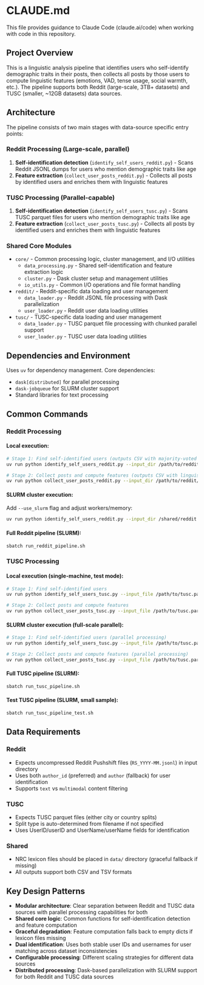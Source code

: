 # CLAUDE.md

This file provides guidance to Claude Code (claude.ai/code) when working with code in this repository.

## Project Overview

This is a linguistic analysis pipeline that identifies users who self-identify demographic traits in their posts, then collects all posts by those users to compute linguistic features (emotions, VAD, tense usage, social warmth, etc.). The pipeline supports both Reddit (large-scale, 3TB+ datasets) and TUSC (smaller, ~12GB datasets) data sources.

## Architecture

The pipeline consists of two main stages with data-source specific entry points:

### Reddit Processing (Large-scale, parallel)
1. **Self-identification detection** (`identify_self_users_reddit.py`) - Scans Reddit JSONL dumps for users who mention demographic traits like age
2. **Feature extraction** (`collect_user_posts_reddit.py`) - Collects all posts by identified users and enriches them with linguistic features

### TUSC Processing (Parallel-capable)
1. **Self-identification detection** (`identify_self_users_tusc.py`) - Scans TUSC parquet files for users who mention demographic traits like age  
2. **Feature extraction** (`collect_user_posts_tusc.py`) - Collects all posts by identified users and enriches them with linguistic features

### Shared Core Modules
- `core/` - Common processing logic, cluster management, and I/O utilities
  - `data_processing.py` - Shared self-identification and feature extraction logic
  - `cluster.py` - Dask cluster setup and management utilities
  - `io_utils.py` - Common I/O operations and file format handling
- `reddit/` - Reddit-specific data loading and user management
  - `data_loader.py` - Reddit JSONL file processing with Dask parallelization
  - `user_loader.py` - Reddit user data loading utilities
- `tusc/` - TUSC-specific data loading and user management
  - `data_loader.py` - TUSC parquet file processing with chunked parallel support
  - `user_loader.py` - TUSC user data loading utilities

## Dependencies and Environment

Uses `uv` for dependency management. Core dependencies:
- `dask[distributed]` for parallel processing
- `dask-jobqueue` for SLURM cluster support
- Standard libraries for text processing

## Common Commands

### Reddit Processing

#### Local execution:
```bash
# Stage 1: Find self-identified users (outputs CSV with majority-voted age and flattened structure)
uv run python identify_self_users_reddit.py --input_dir /path/to/reddit/ --output_csv outputs/self_users.csv --n_workers 32

# Stage 2: Collect posts and compute features (outputs CSV with linguistic features)
uv run python collect_user_posts_reddit.py --input_dir /path/to/reddit/ --self_identified_csv outputs/self_users.csv --output_csv outputs/self_users_posts.csv --n_workers 32
```

#### SLURM cluster execution:
Add `--use_slurm` flag and adjust workers/memory:
```bash
uv run python identify_self_users_reddit.py --input_dir /shared/reddit --output_csv outputs/self_users.csv --n_workers 128 --memory_per_worker 8GB --use_slurm
```

#### Full Reddit pipeline (SLURM):
```bash
sbatch run_reddit_pipeline.sh
```

### TUSC Processing

#### Local execution (single-machine, test mode):
```bash
# Stage 1: Find self-identified users
uv run python identify_self_users_tusc.py --input_file /path/to/tusc.parquet --output_csv outputs/tusc_self_users.csv --test_mode

# Stage 2: Collect posts and compute features
uv run python collect_user_posts_tusc.py --input_file /path/to/tusc.parquet --self_identified_csv outputs/tusc_self_users.csv --output_csv outputs/tusc_user_posts.csv --test_mode
```

#### SLURM cluster execution (full-scale parallel):
```bash
# Stage 1: Find self-identified users (parallel processing)
uv run python identify_self_users_tusc.py --input_file /path/to/tusc.parquet --output_csv outputs/tusc_self_users.csv --n_workers 128 --memory_per_worker 4GB --use_slurm

# Stage 2: Collect posts and compute features (parallel processing)
uv run python collect_user_posts_tusc.py --input_file /path/to/tusc.parquet --self_identified_csv outputs/tusc_self_users.csv --output_csv outputs/tusc_user_posts.csv --n_workers 128 --memory_per_worker 4GB --use_slurm
```

#### Full TUSC pipeline (SLURM):
```bash
sbatch run_tusc_pipeline.sh
```

#### Test TUSC pipeline (SLURM, small sample):
```bash
sbatch run_tusc_pipeline_test.sh
```

## Data Requirements

### Reddit
- Expects uncompressed Reddit Pushshift files (`RS_YYYY-MM.jsonl`) in input directory
- Uses both `author_id` (preferred) and `author` (fallback) for user identification
- Supports `text` vs `multimodal` content filtering

### TUSC
- Expects TUSC parquet files (either city or country splits)
- Split type is auto-determined from filename if not specified
- Uses UserID/userID and UserName/userName fields for identification

### Shared
- NRC lexicon files should be placed in `data/` directory (graceful fallback if missing)
- All outputs support both CSV and TSV formats

## Key Design Patterns

- **Modular architecture**: Clear separation between Reddit and TUSC data sources with parallel processing capabilities for both
- **Shared core logic**: Common functions for self-identification detection and feature computation
- **Graceful degradation**: Feature computation falls back to empty dicts if lexicon files missing
- **Dual identification**: Uses both stable user IDs and usernames for user matching across dataset inconsistencies
- **Configurable processing**: Different scaling strategies for different data sources
- **Distributed processing**: Dask-based parallelization with SLURM support for both Reddit and TUSC data sources